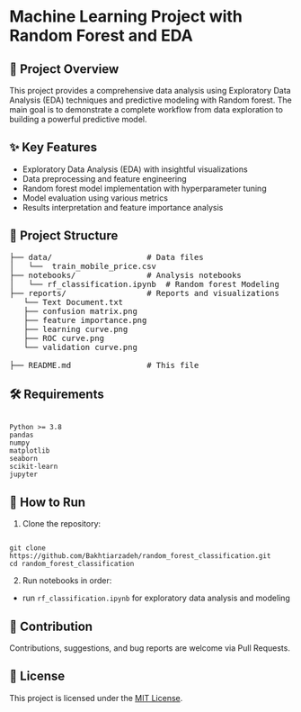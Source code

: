 <h1>Machine Learning Project with Random Forest and EDA</h1>

<h2>📌 Project Overview</h2>
<p>This project provides a comprehensive data analysis using Exploratory Data Analysis (EDA) techniques and predictive modeling with Random forest. The main goal is to demonstrate a complete workflow from data exploration to building a powerful predictive model.</p>

<h2>✨ Key Features</h2>
<ul>
  <li>Exploratory Data Analysis (EDA) with insightful visualizations</li>
  <li>Data preprocessing and feature engineering</li>
  <li>Random forest model implementation with hyperparameter tuning</li>
  <li>Model evaluation using various metrics</li>
  <li>Results interpretation and feature importance analysis</li>
</ul>

<h2>📂 Project Structure</h2>

<pre>
├── data/                    # Data files
│   └──  train_mobile_price.csv
├── notebooks/               # Analysis notebooks
│   └── rf_classification.ipynb  # Random forest Modeling
├── reports/                 # Reports and visualizations
   └── Text Document.txt
   ├── confusion matrix.png
   ├── feature importance.png
   ├── learning curve.png
   ├── ROC curve.png
   └── validation curve.png
   
├── README.md                # This file
</pre>

<h2>🛠 Requirements</h2>
<pre><code>
Python >= 3.8  
pandas  
numpy  
matplotlib  
seaborn  
scikit-learn  
jupyter  
</code></pre>

<h2>🚀 How to Run</h2>
<ol>
  <li>Clone the repository:</li>
</ol>
<pre><code>
git clone https://github.com/Bakhtiarzadeh/random_forest_classification.git  
cd random_forest_classification  
</code></pre>

<ol start="2">
  <li>Run notebooks in order:</li>
</ol>
<ul>
  <li>run <code>rf_classification.ipynb</code> for exploratory data analysis and modeling</li>
</ul>

<h2>🤝 Contribution</h2>
<p>Contributions, suggestions, and bug reports are welcome via Pull Requests.</p>

<h2>📜 License</h2>
<p>This project is licensed under the <a href="LICENSE">MIT License</a>.</p>

